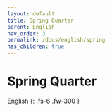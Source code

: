 ```yaml
---
layout: default
title: Spring Quarter
parent: English
nav_order: 3
permalink: /docs/english/spring
has_children: true
---
```


# Spring Quarter

English
{: .fs-6 .fw-300 }

